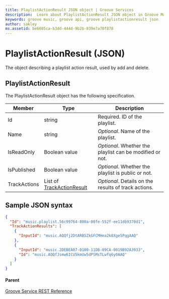 ```yaml
---
title: PlaylistActionResult JSON object | Groove Services
description:  Learn about PlaylistActionResult JSON object in Groove Music API.
keywords: groove music, groove api, groove playlistactionresult json
author: sakley
ms.assetid: be6605ca-b3dd-444d-9b2b-039e7a70f878
---
```

# PlaylistActionResult (JSON)
The object describing a playlist action result, used by add and delete.

## PlaylistActionResult
The PlaylistActionResult object has the following specification.

| **Member**   | **Type**                                                                         | **Description**                                        |
|--------------|----------------------------------------------------------------------------------|--------------------------------------------------------|
| Id           | string                                                                           | Required. ID of the playlist.                          |
| Name         | string                                                                           | *Optional*. Name of the playlist.                        |
| IsReadOnly   | Boolean value                                                                    | *Optional*. Whether the playlist can be modified or not. |
| IsPublished  | Boolean value                                                                    | *Optional*. Whether the playlist is public or not.       |
| TrackActions | List of [TrackActionResult](JSON-TrackActionResult.md) | *Optional*. Details on the results of track actions.     |

## Sample JSON syntax
```json
{
  "Id": "music.playlist.56c99764-800a-00fe-552f-ee11db9370d1",
  "TrackActionResults": [
    {
      "InputId": "music.AQQfj2DtARB5ZkGFCMHea2k8Xge5PqgAAQ"
    },
    {
      "InputId": "music.2DEBEA07-0100-11DB-89CA-0019B92A3933",
      "Id": "music.AQQfJsmw6ICU5kmUw5dPSMsTLwfq6y0AAQ"
    }
  ]
}
```

#### Parent
[Groove Service REST Reference](overview.md)
